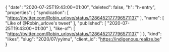 {
  "date": "2020-07-25T19:43:00+01:00",
  "deleted": false,
  "h": "h-entry",
  "properties": {
    "syndication": [
      "https://twitter.com/Robin_urlove/status/1286452177796571137"
    ],
    "name": [
      "Like of @Robin_urlove's tweet"
    ],
    "published": [
      "2020-07-25T19:43:00+01:00"
    ],
    "like-of": [
      "https://twitter.com/Robin_urlove/status/1286452177796571137"
    ]
  },
  "kind": "likes",
  "slug": "2020/07/yyimu",
  "client_id": "https://indigenous.realize.be"
}
